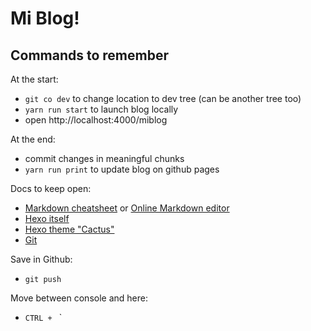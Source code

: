 # Mi Blog!

## Commands to remember

At the start:

* `git co dev` to change location to dev tree (can be another tree too)
* `yarn run start` to launch blog locally
* open http://localhost:4000/miblog

At the end:

* commit changes in meaningful chunks
* `yarn run print` to update blog on github pages

Docs to keep open:

* [Markdown cheatsheet](https://help.github.com/articles/basic-writing-and-formatting-syntax/) or [Online Markdown editor](https://stackedit.io/app)
* [Hexo itself](https://hexo.io/docs/writing.html)
* [Hexo theme "Cactus"](https://github.com/probberechts/hexo-theme-cactus)
* [Git](https://git-scm.com/doc)

Save in Github:
* `git push`

Move between console and here:
* `CTRL + ` `